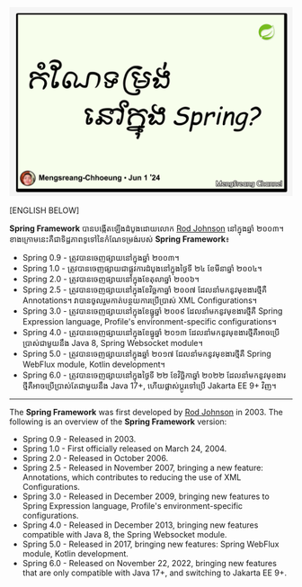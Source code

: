 ![overview-of-versions-of-spring](./images/overview-of-versions-of-spring.jpg "Overview of versions of Spring Framework")

[ENGLISH BELOW]

**Spring Framework** បានបង្កើតឡើងដំបូងដោយលោក [Rod Johnson](<https://en.wikipedia.org/wiki/Rod_Johnson_(programmer)>) នៅក្នុងឆ្នាំ ២០០៣។ ខាងក្រោមនេះគឺជាទិដ្ឋភាពទូទៅនៃកំណែទម្រង់របស់ **Spring Framework**៖

- Spring 0.9 - ត្រូវបានចេញផ្សាយនៅក្នុងឆ្នាំ ២០០៣។
- Spring 1.0 - ត្រូវបានចេញផ្សាយជាផ្លូវការដំបូងនៅក្នុងថ្ងៃទី ២៤ ខែមីនាឆ្នាំ ២០០៤។
- Spring 2.0 - ត្រូវបានចេញផ្សាយនៅក្នុងខែតុលាឆ្នាំ ២០០៦។
- Spring 2.5 - ត្រូវបានចេញផ្សាយនៅក្នុងខែវិច្ឆកាឆ្នាំ ២០០៧ ដែលនាំមកនូវមុខងារថ្មីគឺ Annotations។​ វាបានចូលរួមកាត់បន្ថយការប្រើប្រាស់ XML Configurations។
- Spring 3.0 - ត្រូវបានចេញផ្សាយនៅក្នុងខែធ្នូឆ្នាំ ២០០៩ ដែលនាំមកនូវមុខងារថ្មីគឺ Spring Expression language, Profile's environment-specific configurations។
- Spring 4.0 - ត្រូវបានចេញផ្សាយនៅក្នុងខែធ្នូឆ្នាំ ២០១៣ ដែលនាំមកនូវមុខងារថ្មីគឺអាចប្រើប្រាស់ជាមួយនឹង Java 8, Spring Websocket module។
- Spring 5.0 - ត្រូវបានចេញផ្សាយនៅក្នុងឆ្នាំ ២០១៧ ដែលនាំមកនូវមុខងារថ្មីគឺ Spring WebFlux module, Kotlin development។
- Spring 6.0 - ត្រូវបានចេញផ្សាយនៅក្នុងថ្ងៃទី ២២ ខែវិច្ឆិកាឆ្នាំ ២០២២ ដែលនាំមកនូវមុខងារថ្មីគឺអាចប្រើប្រាស់តែជាមួយនឹង Java 17+, ហើយផ្លាស់ប្តូរទៅប្រើ Jakarta EE 9+ វិញ។

---

The **Spring Framework** was first developed by [Rod Johnson](<https://en.wikipedia.org/wiki/Rod_Johnson_(programmer)>) in 2003. The following is an overview of the **Spring Framework** version:

- Spring 0.9 - Released in 2003.
- Spring 1.0 - First officially released on March 24, 2004.
- Spring 2.0 - Released in October 2006.
- Spring 2.5 - Released in November 2007, bringing a new feature: Annotations, which contributes to reducing the use of XML Configurations.
- Spring 3.0 - Released in December 2009, bringing new features to Spring Expression language, Profile's environment-specific configurations.
- Spring 4.0 - Released in December 2013, bringing new features compatible with Java 8, the Spring Websocket module.
- Spring 5.0 - Released in 2017, bringing new features: Spring WebFlux module, Kotlin development.
- Spring 6.0 - Released on November 22, 2022, bringing new features that are only compatible with Java 17+, and switching to Jakarta EE 9+.
